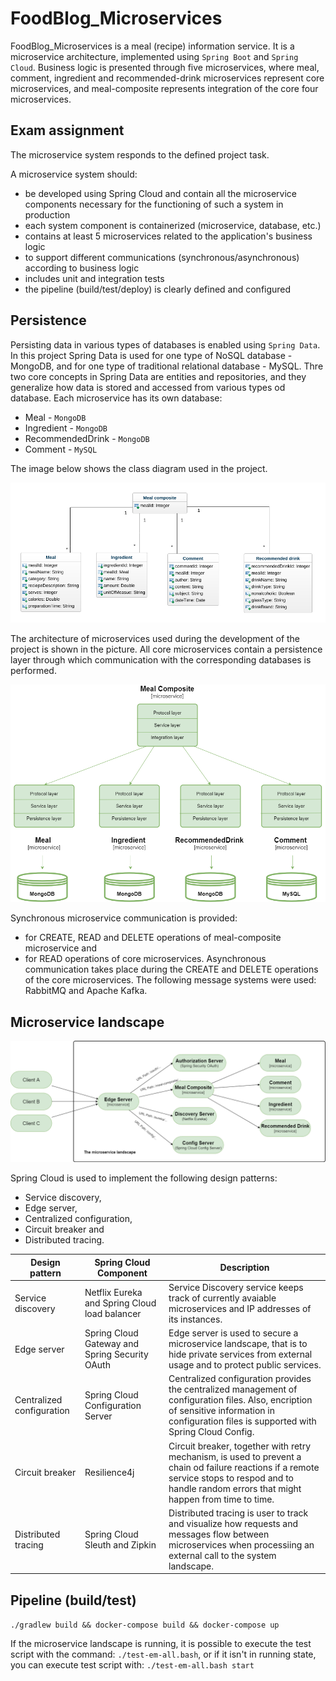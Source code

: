 # FoodBlog_Microservices

FoodBlog_Microservices is a meal (recipe) information service. 
It is a microservice architecture, implemented using `Spring Boot` and `Spring Cloud`. Business logic is presented through five microservices, where meal, comment, ingredient and recommended-drink microservices represent core microservices, and meal-composite represents integration of the core four microservices.

## Exam assignment

The microservice system responds to the defined project task. 

A microservice system should:
- be developed using Spring Cloud and contain all the microservice components necessary for the functioning of such a system in production
- each system component is containerized (microservice, database, etc.)
- contains at least 5 microservices related to the application's business logic
- to support different communications (synchronous/asynchronous) according to business logic
- includes unit and integration tests
- the pipeline (build/test/deploy) is clearly defined and configured

## Persistence

Persisting data in various types of databases is enabled  using `Spring Data`. In this project Spring Data is used for one type of NoSQL database - MongoDB, and for one type of traditional relational database - MySQL.
Thre two core concepts in Spring Data are entities and repositories, and they generalize how data is stored and accessed from various types od database.
Each microservice has its own database: 
- Meal - `MongoDB`
- Ingredient - `MongoDB`
- RecommendedDrink - `MongoDB`
- Comment - `MySQL`

The image below shows the class diagram used in the project.

![](diagrams/class-diagram.png "Class diagram")

The architecture of microservices used during the development of the project is shown in the picture. All core microservices contain a persistence layer through which communication with the corresponding databases is performed.

![](diagrams/microservice_landscape-persistence.png)

Synchronous microservice communication is provided: 
- for CREATE, READ and DELETE operations of meal-composite microservice and
- for READ operations of core microservices.
Asynchronous communication takes place during the CREATE and DELETE operations of the core microservices. The following message systems were used: RabbitMQ and Apache Kafka.

## Microservice landscape

![](diagrams/microservice_landscape.png "Microservice landscape")

Spring Cloud is used to implement the following design patterns:
- Service discovery,
- Edge server,
- Centralized configuration,
- Circuit breaker and
- Distributed tracing.

| Design pattern            | Spring Cloud Component                         | Description                                                                                                                                                                                          |
|---------------------------|------------------------------------------------|------------------------------------------------------------------------------------------------------------------------------------------------------------------------------------------------------|
| Service discovery         | Netflix Eureka and Spring Cloud load balancer  | Service Discovery service keeps track of currently avaiable microservices and IP addresses of its instances.                                                                                         |
| Edge server               | Spring Cloud Gateway and Spring Security OAuth | Edge server is used to secure a microservice landscape, that is to hide private services from external usage and to protect public services.                                                         |
| Centralized configuration | Spring Cloud Configuration Server              | Centralized configuration provides the centralized management of configuration files. Also, encription of sensitive information in configuration files is supported with Spring Cloud Config.        |
| Circuit breaker           | Resilience4j                                   | Circuit breaker, together with retry mechanism, is used to prevent a chain od failure reactions if a remote service stops to respod and to handle random errors that might happen from time to time. |
| Distributed tracing       | Spring Cloud Sleuth and Zipkin                 | Distributed tracing is user to track and visualize how requests and messages flow between microservices when processiing an external call to the system landscape.                                   |

## Pipeline (build/test)

```./gradlew build && docker-compose build && docker-compose up```

If the microservice landscape is running, it is possible to execute the test script with the command: ```./test-em-all.bash```, 
or if it isn't in running state, you can execute test script with: ```./test-em-all.bash start``` 
